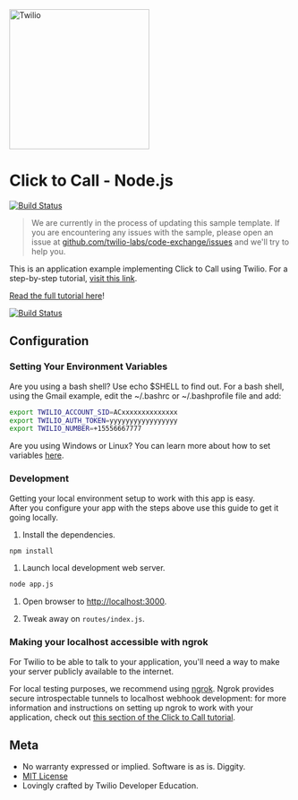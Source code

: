 
<a href="https://www.twilio.com">
  <img src="https://static0.twilio.com/marketing/bundles/marketing/img/logos/wordmark-red.svg" alt=Twilio width=250 />
</a>


# Click to Call - Node.js

[![Build
Status](https://travis-ci.org/TwilioDevEd/browser-calls-spark.svg?branch=master)](https://travis-ci.org/TwilioDevEd/browser-calls-spark)

> We are currently in the process of updating this sample template. If you are encountering any issues with the sample, please open an issue at [github.com/twilio-labs/code-exchange/issues](https://github.com/twilio-labs/code-exchange/issues) and we'll try to help you.

This is an application example implementing Click to Call using Twilio.  For a
step-by-step tutorial, [visit this link](https://twilio.com/docs/howto/click-to-call).

[Read the full tutorial here](https://www.twilio.com/docs/tutorials/walkthrough/click-to-call/node/express)!

[![Build Status](https://travis-ci.org/TwilioDevEd/clicktocall-node.svg?branch=master)](https://travis-ci.org/TwilioDevEd/clicktocall-node)

## Configuration

### Setting Your Environment Variables

Are you using a bash shell? Use echo $SHELL to find out. For a bash shell, using the Gmail example, edit the ~/.bashrc or ~/.bashprofile file and add:

```bash
export TWILIO_ACCOUNT_SID=ACxxxxxxxxxxxxxx
export TWILIO_AUTH_TOKEN=yyyyyyyyyyyyyyyyy
export TWILIO_NUMBER=+15556667777

```

Are you using Windows or Linux? You can learn more about how to set variables [here](https://www.java.com/en/download/help/path.xml).

### Development

Getting your local environment setup to work with this app is easy.  
After you configure your app with the steps above use this guide to
get it going locally.

1. Install the dependencies.

```bash
npm install
```

1. Launch local development web server.

```bash
node app.js
```

1. Open browser to [http://localhost:3000](http://localhost:3000).

1. Tweak away on `routes/index.js`.

### Making your localhost accessible with ngrok

For Twilio to be able to talk to your application, you'll need a way to make your server publicly available to the internet.

For local testing purposes, we recommend using [ngrok](http://ngrok.io/). Ngrok provides secure introspectable tunnels to localhost webhook development: for more information and instructions on setting up ngrok to work with your application, check out [this section of the Click to Call tutorial](https://www.twilio.com/docs/voice/tutorials/click-to-call-node-express#testing-your-app-locally).

## Meta

* No warranty expressed or implied.  Software is as is. Diggity.
* [MIT License](http://www.opensource.org/licenses/mit-license.html)
* Lovingly crafted by Twilio Developer Education.
